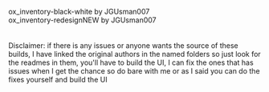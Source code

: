 ox_inventory-black-white by JGUsman007<br>
ox_inventory-redesignNEW by JGUsman007
<br><br><br>
Disclaimer: if there is any issues or anyone wants the source of these builds, I have linked the original authors in the named folders so just look for the readmes in them, you'll have to build the UI, I can fix the ones that has issues when I get the chance so do bare with me or as I said you can do the fixes yourself and build the UI
